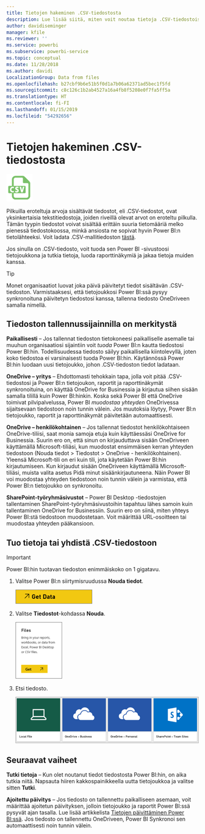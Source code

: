 ```yaml
---
title: Tietojen hakeminen .CSV-tiedostosta
description: Lue lisää siitä, miten voit noutaa tietoja .CSV-tiedostoista Power BI:hin
author: davidiseminger
manager: kfile
ms.reviewer: ''
ms.service: powerbi
ms.subservice: powerbi-service
ms.topic: conceptual
ms.date: 11/28/2018
ms.author: davidi
LocalizationGroup: Data from files
ms.openlocfilehash: b27cbf9b6e51b5f0d1a7b06a62371ad5bec1f5fd
ms.sourcegitcommit: c8c126c1b2ab4527a16a4fb8f5208e0f7fa5ff5a
ms.translationtype: HT
ms.contentlocale: fi-FI
ms.lasthandoff: 01/15/2019
ms.locfileid: "54292656"
---
```

# <a name="get-data-from-comma-separated-value-csv-files"></a>Tietojen hakeminen .CSV-tiedostosta
![](media/service-comma-separated-value-files/csv_icon.png)

Pilkuilla eroteltuja arvoja sisältävät tiedostot, eli .CSV-tiedostot, ovat yksinkertaisia tekstitiedostoja, joiden riveillä olevat arvot on eroteltu pilkulla. Tämän tyypin tiedostot voivat sisältää erittäin suuria tietomääriä melko pienessä tiedostokoossa, minkä ansiosta ne sopivat hyvin Power BI:n tietolähteeksi. Voit ladata .CSV-mallitiedoston [tästä](http://go.microsoft.com/fwlink/?LinkID=619356).

Jos sinulla on .CSV-tiedosto, voit tuoda sen Power BI -sivustoosi tietojoukkona ja tutkia tietoja, luoda raporttinäkymiä ja jakaa tietoja muiden kanssa.

>[!TIP]
>Monet organisaatiot luovat joka päivä päivitetyt tiedot sisältävän .CSV-tiedoston. Varmistaaksesi, että tietojoukkosi Power BI:ssä pysyy synkronoituna päivitetyn tiedostosi kanssa, tallenna tiedosto OneDriveen samalla nimellä.

## <a name="where-your-file-is-saved-makes-a-difference"></a>Tiedoston tallennussijainnilla on merkitystä
**Paikallisesti** – Jos tallennat tiedoston tietokoneesi paikalliselle asemalle tai muuhun organisaatiosi sijaintiin voit *tuoda* Power BI:n kautta tiedostosi Power BI:hin. Todellisuudessa tiedosto säilyy paikallisella kiintolevyllä, joten koko tiedostoa ei varsinaisesti tuoda Power BI:hin. Käytännössä Power BI:hin luodaan uusi tietojoukko, johon .CSV-tiedoston tiedot ladataan.

**OneDrive – yritys** – Ehdottomasti tehokkain tapa, jolla voit pitää .CSV-tiedostosi ja Power BI:n tietojoukon, raportit ja raporttinäkymät synkronoituina, on käyttää OneDrive for Businessia ja kirjautua siihen sisään samalla tilillä kuin Power BI:hinkin. Koska sekä Power BI että OneDrive toimivat pilvipalvelussa, Power BI *muodostaa yhteyden* OneDrivessa sijaitsevaan tiedostoon noin tunnin välein. Jos muutoksia löytyy, Power BI:n tietojoukko, raportit ja raporttinäkymät päivitetään automaattisesti.

**OneDrive – henkilökohtainen** – Jos tallennat tiedostot henkilökohtaiseen OneDrive-tiliisi, saat monia samoja etuja kuin käyttäessäsi OneDrive for Businessia. Suurin ero on, että sinun on kirjauduttava sisään OneDriveen käyttämällä Microsoft-tiliäsi, kun muodostat ensimmäisen kerran yhteyden tiedostoon (Nouda tiedot > Tiedostot > OneDrive - henkilökohtainen). Yleensä Microsoft-tili on eri kuin tili, jota käytetään Power BI:hin kirjautumiseen. Kun kirjaudut sisään OneDriveen käyttämällä Microsoft-tiliäsi, muista valita asetus Pidä minut sisäänkirjautuneena. Näin Power BI voi muodostaa yhteyden tiedostoon noin tunnin välein ja varmistaa, että Power BI:n tietojoukko on synkronoitu.

**SharePoint-työryhmäsivustot** – Power BI Desktop -tiedostojen tallentaminen SharePoint-työryhmäsivustoihin tapahtuu lähes samoin kuin tallentaminen OneDrive for Businessiin. Suurin ero on siinä, miten yhteys Power BI:stä tiedostoon muodostetaan. Voit määrittää URL-osoitteen tai muodostaa yhteyden pääkansioon.

## <a name="import-or-connect-to-a-csv-file"></a>Tuo tietoja tai yhdistä .CSV-tiedostoon
>[!IMPORTANT]
>Power BI:hin tuotavan tiedoston enimmäiskoko on 1 gigatavu.

1. Valitse Power BI:n siirtymisruudussa **Nouda tiedot**.
   
   ![](media/service-comma-separated-value-files/csv_get_data_button.png)
2. Valitse **Tiedostot**-kohdassa **Nouda**.
   
   ![](media/service-comma-separated-value-files/csv_files_get.png)
3. Etsi tiedosto.
   
   ![](media/service-comma-separated-value-files/csv_find_your_file.png)

## <a name="next-steps"></a>Seuraavat vaiheet
**Tutki tietoja** – Kun olet noutanut tiedot tiedostosta Power BI:hin, on aika tutkia niitä. Napsauta hiiren kakkospainikkeella uutta tietojoukkoa ja valitse sitten **Tutki**.

**Ajoitettu päivitys** – Jos tiedosto on tallennettu paikalliseen asemaan, voit määrittää ajoitetun päivityksen, jolloin tietojoukko ja raportit Power BI:ssä pysyvät ajan tasalla. Lue lisää artikkelista [Tietojen päivittäminen Power BI:ssä](refresh-data.md). Jos tiedosto on tallennettu OneDriveen, Power BI Synkronoi sen automaattisesti noin tunnin välein.

